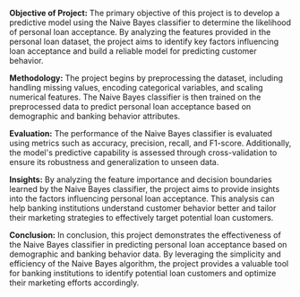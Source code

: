 **Objective of Project:**
The primary objective of this project is to develop a predictive model using the Naive Bayes classifier to determine the likelihood of personal loan acceptance. By analyzing the features provided in the personal loan dataset, the project aims to identify key factors influencing loan acceptance and build a reliable model for predicting customer behavior.

**Methodology:**
The project begins by preprocessing the dataset, including handling missing values, encoding categorical variables, and scaling numerical features. The Naive Bayes classifier is then trained on the preprocessed data to predict personal loan acceptance based on demographic and banking behavior attributes.

**Evaluation:**
The performance of the Naive Bayes classifier is evaluated using metrics such as accuracy, precision, recall, and F1-score. Additionally, the model's predictive capability is assessed through cross-validation to ensure its robustness and generalization to unseen data.

**Insights:**
By analyzing the feature importance and decision boundaries learned by the Naive Bayes classifier, the project aims to provide insights into the factors influencing personal loan acceptance. This analysis can help banking institutions understand customer behavior better and tailor their marketing strategies to effectively target potential loan customers.

**Conclusion:**
In conclusion, this project demonstrates the effectiveness of the Naive Bayes classifier in predicting personal loan acceptance based on demographic and banking behavior data. By leveraging the simplicity and efficiency of the Naive Bayes algorithm, the project provides a valuable tool for banking institutions to identify potential loan customers and optimize their marketing efforts accordingly.
